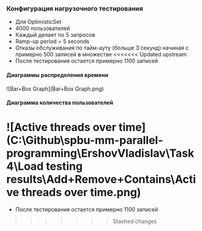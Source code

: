 ### Конфигурация нагрузочного тестирования
- Для OptimisticSet
- 4000 пользователей
- Каждый делает по 5 запросов
- Ramp-up period = 5 seconds
- Отказы обслуживания по тайм-ауту (больше 3 секунд) начиная с примерно 500 записей в множестве
<<<<<<< Updated upstream
- После тестирования остается примерно 1100 записей



#### Диаграммы распределения времени
![Bar+Box Graph](Bar+Box Graph.png)

#### Диаграмма количества пользователей

![Active threads over time](C:\Github\spbu-mm-parallel-programming\ErshovVladislav\Task4\Load testing results\Add+Remove+Contains\Active threads over time.png)
=======
- После тестирования остается примерно 1100 записей
>>>>>>> Stashed changes
